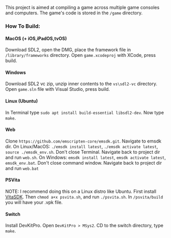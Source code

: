 This project is aimed at compiling a game across multiple game consoles and computers. The game's code is stored in the `/game` directory.

### How To Build:

#### MacOS (+ iOS,iPadOS,tvOS)
Download SDL2, open the DMG, place the framework file in `/library/frameworks` directory. Open `game.xcodeproj` with XCode, press build.

#### Windows
Download SDL2 vc zip, unzip inner contents to the `vs\sdl2-vc` directory. Open `game.sln` file with Visual Studio, press build.

#### Linux (Ubuntu)
In Terminal type `sudo apt install build-essential libsdl2-dev`. Now type `make`.

#### Web
Clone `https://github.com/emscripten-core/emsdk.git`. Navigate to emsdk dir. On Linux/MacOS: `./emsdk install latest`, `./emsdk activate latest`, `source ./emsdk_env.sh`. Don't close Terminal. Navigate back to project dir and run `web.sh`. On Windows: `emsdk install latest`, `emsdk activate latest`, `emsdk_env.bat`. Don't close command window. Navigate back to project dir and run `web.bat`

#### PSVita
NOTE: I recommend doing this on a Linux distro like Ubuntu. First install [VitaSDK](https://vitasdk.org/). Then `chmod a+x psvita.sh`, and run `./psvita.sh`. In `/psvita/build` you will have your .vpk file.

#### Switch
Install DevKitPro. Open `DevKitPro > MSys2`. CD to the switch directory, type `make`.

